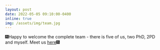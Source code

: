 ```yaml
---
layout: post
date: 2022-05-05 09:10:00-0400
inline: true
img: /assets/img/team.jpg
---
```


🎆Happy to welcome the complete team - there is five of us, two PhD, 2PD and myself. Meet us [here](https://rafalkucharskipk.github.io/group/)🎆
